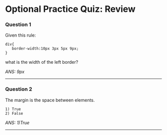 # Optional Practice Quiz: Review

### Question 1
Given this rule:

    div{
       border-width:10px 3px 5px 9px;
    }

what is the width of the left border?

_ANS: 9px_<hr>

### Question 2
The margin is the space between elements.

    1) True
    2) False

_ANS: 1)True_<hr>
